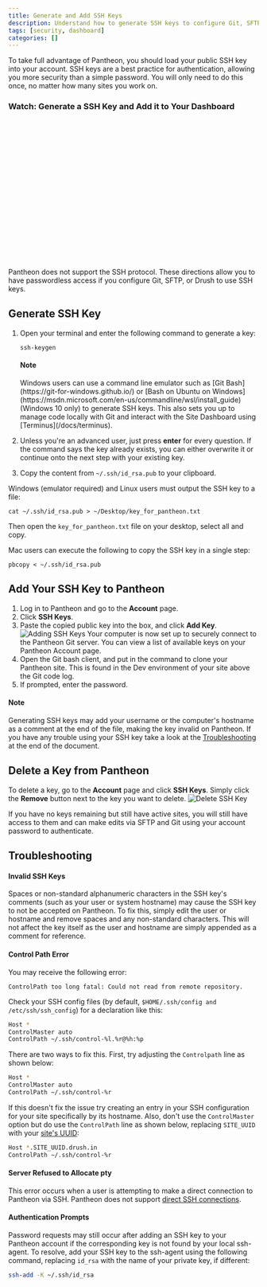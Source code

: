 ```yaml
---
title: Generate and Add SSH Keys
description: Understand how to generate SSH keys to configure Git, SFTP, or Drupal Drush.
tags: [security, dashboard]
categories: []
---
```

To take full advantage of Pantheon, you should load your public SSH key into your account. SSH keys are a best practice for authentication, allowing you more security than a simple password. You will only need to do this once, no matter how many sites you work on.
<div class="panel panel-drop" id="accordion">
  <div class="panel-heading panel-drop-heading">
    <a class="accordion-toggle panel-drop-title collapsed" data-toggle="collapse" data-parent="#accordion" data-proofer-ignore data-target="#ssh-video"><h3 class="panel-title panel-drop-title" style="cursor:pointer;"><span style="line-height:.9" class="glyphicons glyphicons-facetime-video"></span> Watch: Generate a SSH Key and Add it to Your Dashboard</h3></a>
  </div>
  <div id="ssh-video" class="collapse">
    <script src="//fast.wistia.com/embed/medias/mnuxft90ya.jsonp" async></script><script src="//fast.wistia.com/assets/external/E-v1.js" async></script><div class="wistia_responsive_padding" style="padding:56.25% 0 0 0;position:relative;"><div class="wistia_responsive_wrapper" style="height:100%;left:0;position:absolute;top:0;width:100%;"><div class="wistia_embed wistia_async_mnuxft90ya videoFoam=true" style="height:100%;width:100%">&nbsp;</div></div></div>
  </div>
</div>


Pantheon does not support the SSH protocol. These directions allow you to have passwordless access if you configure Git, SFTP, or Drush to use SSH keys.

## Generate SSH Key

1. Open your terminal and enter the following command to generate a key:

   ```nohighlight
   ssh-keygen
   ```
     <div class="alert alert-info">
        <h4 class="info">Note</h4>
        <p markdown="1">
          Windows users can use a command line emulator such as [Git Bash](https://git-for-windows.github.io/) or [Bash on Ubuntu on Windows](https://msdn.microsoft.com/en-us/commandline/wsl/install_guide) (Windows 10 only) to generate SSH keys. This also sets you up to manage code locally with Git and interact with the Site Dashboard using [Terminus](/docs/terminus).
        </p>
      </div>

2. Unless you're an advanced user, just press **enter** for every question. If the command says the key already exists, you can either overwrite it or continue onto the next step with your existing key.
3. Copy the content from `~/.ssh/id_rsa.pub` to your clipboard.

 Windows (emulator required) and Linux users must output the SSH key to a file:
 ```nohighlight
 cat ~/.ssh/id_rsa.pub > ~/Desktop/key_for_pantheon.txt
 ```

 Then open the `key_for_pantheon.txt` file on your desktop, select all and copy.

 Mac users can execute the following to copy the SSH key in a single step:

 ```nohighlight
 pbcopy < ~/.ssh/id_rsa.pub
 ```


## Add Your SSH Key to Pantheon

1. Log in to Pantheon and go to the **Account** page.
2. Click **SSH Keys**.
3. Paste the copied public key into the box, and click **Add Key**.  
![Adding SSH Keys](/source/docs/assets/images/dashboard/add-ssh-key-dashboard.png)
  Your computer is now set up to securely connect to the Pantheon Git server. You can view a list of available keys on your Pantheon Account page.
4. Open the Git bash client, and put in the command to clone your Pantheon site. This is found in the Dev environment of your site above the Git code log.
5. If prompted, enter the password.

<div class="alert alert-info" role="alert">
<h4 class="info">Note</h4>
<p>
Generating SSH keys may add your username or the computer's hostname as a comment at the end of the file, making the key invalid on Pantheon. If you have any trouble using your SSH key take a look at the <a href="#troubleshooting">Troubleshooting</a> at the end of the document.
</p>
</div>

## Delete a Key from Pantheon
To delete a key, go to the **Account** page and click **SSH Keys**. Simply click the **Remove** button next to the key you want to delete.
![Delete SSH Key](/source/docs/assets/images/dashboard/remove-ssh-key.png)

If you have no keys remaining but still have active sites, you will still have access to them and can make edits via SFTP and Git using your account password to authenticate.

## Troubleshooting

#### Invalid SSH Keys
Spaces or non-standard alphanumeric characters in the SSH key's comments (such as your user or system hostname) may cause the SSH key to not be accepted on Pantheon. To fix this, simply edit the user or hostname and remove spaces and any non-standard characters. This will not affect the key itself as the user and hostname are simply appended as a comment for reference.

#### Control Path Error

You may receive the following error:
```nohighlight
ControlPath too long fatal: Could not read from remote repository.
```
Check your SSH config files (by default, `$HOME/.ssh/config and /etc/ssh/ssh_config`) for a declaration like this:
```bash
Host *
ControlMaster auto
ControlPath ~/.ssh/control-%l.%r@%h:%p
```

There are two ways to fix this. First, try adjusting the `Controlpath` line as shown below:
```bash
Host *
ControlMaster auto
ControlPath ~/.ssh/control-%r
```

If this doesn't fix the issue try creating an entry in your SSH configuration for your site specifically by its hostname.  Also, don't use the `ControlMaster` option but do use the `ControlPath` line as shown below, replacing `SITE_UUID` with your [site's UUID](/docs/sites/#site-uuid):

```bash
Host *.SITE_UUID.drush.in
ControlPath ~/.ssh/control-%r
```
#### Server Refused to Allocate pty

This error occurs when a user is attempting to make a direct connection to Pantheon via SSH. Pantheon does not support <a href="/docs/faq/#does-pantheon-have-ftp-or-shell-access?" data-proofer-ignore> direct SSH connections</a>.

#### Authentication Prompts

Password requests may still occur after adding an SSH key to your Pantheon account if the corresponding key is not found by your local ssh-agent. To resolve, add your SSH key to the ssh-agent using the following command, replacing `id_rsa` with the name of your private key, if different:

```bash
ssh-add -K ~/.ssh/id_rsa
```
